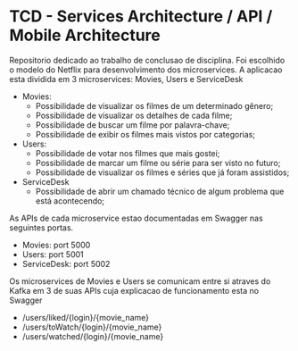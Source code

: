 # TCD - Services Architecture / API / Mobile Architecture

Repositorio dedicado ao trabalho de conclusao de disciplina.
Foi escolhido o modelo do Netflix para desenvolvimento dos microservices.
A aplicacao esta dividida em 3 microservices: Movies, Users e ServiceDesk
- Movies: 
	- Possibilidade de visualizar os filmes de um determinado gênero;
	- Possibilidade de visualizar os detalhes de cada filme;
	- Possibilidade de buscar um filme por palavra-chave;
	- Possibilidade de exibir os filmes mais vistos por categorias;
- Users:
	- Possibilidade de votar nos filmes que mais gostei;
	- Possibilidade de marcar um filme ou série para ser visto no futuro;
	- Possibilidade de visualizar os filmes e séries que já foram assistidos;
- ServiceDesk
	- Possibilidade de abrir um chamado técnico de algum problema que está acontecendo;

As APIs de cada microservice estao documentadas em Swagger nas seguintes portas.
- Movies: port 5000
- Users: port 5001
- ServiceDesk: port 5002

Os microservices de Movies e Users se comunicam entre si atraves do Kafka em 3 de suas APIs cuja explicacao de funcionamento esta no Swagger
- /users/liked/{login}/{movie_name}
- /users/toWatch/{login}/{movie_name}
- /users/watched/{login}/{movie_name}